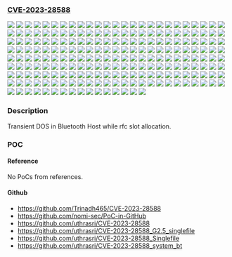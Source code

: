 ### [CVE-2023-28588](https://cve.mitre.org/cgi-bin/cvename.cgi?name=CVE-2023-28588)
![](https://img.shields.io/static/v1?label=Product&message=Snapdragon&color=blue)
![](https://img.shields.io/static/v1?label=Version&message=APQ8017%20&color=brightgreen)
![](https://img.shields.io/static/v1?label=Version&message=APQ8064AU%20&color=brightgreen)
![](https://img.shields.io/static/v1?label=Version&message=AQT1000%20&color=brightgreen)
![](https://img.shields.io/static/v1?label=Version&message=AR8031%20&color=brightgreen)
![](https://img.shields.io/static/v1?label=Version&message=AR8035%20&color=brightgreen)
![](https://img.shields.io/static/v1?label=Version&message=CSRA6620%20&color=brightgreen)
![](https://img.shields.io/static/v1?label=Version&message=CSRA6640%20&color=brightgreen)
![](https://img.shields.io/static/v1?label=Version&message=FastConnect%206200%20&color=brightgreen)
![](https://img.shields.io/static/v1?label=Version&message=FastConnect%206700%20&color=brightgreen)
![](https://img.shields.io/static/v1?label=Version&message=FastConnect%206800%20&color=brightgreen)
![](https://img.shields.io/static/v1?label=Version&message=FastConnect%206900%20&color=brightgreen)
![](https://img.shields.io/static/v1?label=Version&message=FastConnect%207800%20&color=brightgreen)
![](https://img.shields.io/static/v1?label=Version&message=Flight%20RB5%205G%20Platform%20&color=brightgreen)
![](https://img.shields.io/static/v1?label=Version&message=MSM8108%20&color=brightgreen)
![](https://img.shields.io/static/v1?label=Version&message=MSM8209%20&color=brightgreen)
![](https://img.shields.io/static/v1?label=Version&message=MSM8608%20&color=brightgreen)
![](https://img.shields.io/static/v1?label=Version&message=MSM8996AU%20&color=brightgreen)
![](https://img.shields.io/static/v1?label=Version&message=QAM8295P%20&color=brightgreen)
![](https://img.shields.io/static/v1?label=Version&message=QCA6310%20&color=brightgreen)
![](https://img.shields.io/static/v1?label=Version&message=QCA6320%20&color=brightgreen)
![](https://img.shields.io/static/v1?label=Version&message=QCA6335%20&color=brightgreen)
![](https://img.shields.io/static/v1?label=Version&message=QCA6391%20&color=brightgreen)
![](https://img.shields.io/static/v1?label=Version&message=QCA6420%20&color=brightgreen)
![](https://img.shields.io/static/v1?label=Version&message=QCA6421%20&color=brightgreen)
![](https://img.shields.io/static/v1?label=Version&message=QCA6426%20&color=brightgreen)
![](https://img.shields.io/static/v1?label=Version&message=QCA6430%20&color=brightgreen)
![](https://img.shields.io/static/v1?label=Version&message=QCA6431%20&color=brightgreen)
![](https://img.shields.io/static/v1?label=Version&message=QCA6436%20&color=brightgreen)
![](https://img.shields.io/static/v1?label=Version&message=QCA6564%20&color=brightgreen)
![](https://img.shields.io/static/v1?label=Version&message=QCA6564A%20&color=brightgreen)
![](https://img.shields.io/static/v1?label=Version&message=QCA6564AU%20&color=brightgreen)
![](https://img.shields.io/static/v1?label=Version&message=QCA6574%20&color=brightgreen)
![](https://img.shields.io/static/v1?label=Version&message=QCA6574A%20&color=brightgreen)
![](https://img.shields.io/static/v1?label=Version&message=QCA6574AU%20&color=brightgreen)
![](https://img.shields.io/static/v1?label=Version&message=QCA6595%20&color=brightgreen)
![](https://img.shields.io/static/v1?label=Version&message=QCA6595AU%20&color=brightgreen)
![](https://img.shields.io/static/v1?label=Version&message=QCA6696%20&color=brightgreen)
![](https://img.shields.io/static/v1?label=Version&message=QCA8081%20&color=brightgreen)
![](https://img.shields.io/static/v1?label=Version&message=QCA8337%20&color=brightgreen)
![](https://img.shields.io/static/v1?label=Version&message=QCC710%20&color=brightgreen)
![](https://img.shields.io/static/v1?label=Version&message=QCM2290%20&color=brightgreen)
![](https://img.shields.io/static/v1?label=Version&message=QCM4290%20&color=brightgreen)
![](https://img.shields.io/static/v1?label=Version&message=QCM4325%20&color=brightgreen)
![](https://img.shields.io/static/v1?label=Version&message=QCM4490%20&color=brightgreen)
![](https://img.shields.io/static/v1?label=Version&message=QCM5430%20&color=brightgreen)
![](https://img.shields.io/static/v1?label=Version&message=QCM6125%20&color=brightgreen)
![](https://img.shields.io/static/v1?label=Version&message=QCM6490%20&color=brightgreen)
![](https://img.shields.io/static/v1?label=Version&message=QCM8550%20&color=brightgreen)
![](https://img.shields.io/static/v1?label=Version&message=QCN6224%20&color=brightgreen)
![](https://img.shields.io/static/v1?label=Version&message=QCN6274%20&color=brightgreen)
![](https://img.shields.io/static/v1?label=Version&message=QCN7606%20&color=brightgreen)
![](https://img.shields.io/static/v1?label=Version&message=QCN9011%20&color=brightgreen)
![](https://img.shields.io/static/v1?label=Version&message=QCN9012%20&color=brightgreen)
![](https://img.shields.io/static/v1?label=Version&message=QCN9074%20&color=brightgreen)
![](https://img.shields.io/static/v1?label=Version&message=QCS2290%20&color=brightgreen)
![](https://img.shields.io/static/v1?label=Version&message=QCS410%20&color=brightgreen)
![](https://img.shields.io/static/v1?label=Version&message=QCS4290%20&color=brightgreen)
![](https://img.shields.io/static/v1?label=Version&message=QCS4490%20&color=brightgreen)
![](https://img.shields.io/static/v1?label=Version&message=QCS5430%20&color=brightgreen)
![](https://img.shields.io/static/v1?label=Version&message=QCS610%20&color=brightgreen)
![](https://img.shields.io/static/v1?label=Version&message=QCS6125%20&color=brightgreen)
![](https://img.shields.io/static/v1?label=Version&message=QCS6490%20&color=brightgreen)
![](https://img.shields.io/static/v1?label=Version&message=QCS7230%20&color=brightgreen)
![](https://img.shields.io/static/v1?label=Version&message=QCS8250%20&color=brightgreen)
![](https://img.shields.io/static/v1?label=Version&message=QCS8550%20&color=brightgreen)
![](https://img.shields.io/static/v1?label=Version&message=QFW7114%20&color=brightgreen)
![](https://img.shields.io/static/v1?label=Version&message=QFW7124%20&color=brightgreen)
![](https://img.shields.io/static/v1?label=Version&message=QRB5165M%20&color=brightgreen)
![](https://img.shields.io/static/v1?label=Version&message=QRB5165N%20&color=brightgreen)
![](https://img.shields.io/static/v1?label=Version&message=Qualcomm%20205%20Mobile%20Platform%20&color=brightgreen)
![](https://img.shields.io/static/v1?label=Version&message=Qualcomm%20215%20Mobile%20Platform%20&color=brightgreen)
![](https://img.shields.io/static/v1?label=Version&message=Qualcomm%20Video%20Collaboration%20VC1%20Platform%20&color=brightgreen)
![](https://img.shields.io/static/v1?label=Version&message=Qualcomm%20Video%20Collaboration%20VC3%20Platform%20&color=brightgreen)
![](https://img.shields.io/static/v1?label=Version&message=Qualcomm%20Video%20Collaboration%20VC5%20Platform%20&color=brightgreen)
![](https://img.shields.io/static/v1?label=Version&message=Robotics%20RB3%20Platform%20&color=brightgreen)
![](https://img.shields.io/static/v1?label=Version&message=Robotics%20RB5%20Platform%20&color=brightgreen)
![](https://img.shields.io/static/v1?label=Version&message=SA4150P%20&color=brightgreen)
![](https://img.shields.io/static/v1?label=Version&message=SA4155P%20&color=brightgreen)
![](https://img.shields.io/static/v1?label=Version&message=SA6145P%20&color=brightgreen)
![](https://img.shields.io/static/v1?label=Version&message=SA6150P%20&color=brightgreen)
![](https://img.shields.io/static/v1?label=Version&message=SA6155%20&color=brightgreen)
![](https://img.shields.io/static/v1?label=Version&message=SA6155P%20&color=brightgreen)
![](https://img.shields.io/static/v1?label=Version&message=SA8145P%20&color=brightgreen)
![](https://img.shields.io/static/v1?label=Version&message=SA8150P%20&color=brightgreen)
![](https://img.shields.io/static/v1?label=Version&message=SA8155%20&color=brightgreen)
![](https://img.shields.io/static/v1?label=Version&message=SA8155P%20&color=brightgreen)
![](https://img.shields.io/static/v1?label=Version&message=SA8195P%20&color=brightgreen)
![](https://img.shields.io/static/v1?label=Version&message=SA8295P%20&color=brightgreen)
![](https://img.shields.io/static/v1?label=Version&message=SD%20675%20&color=brightgreen)
![](https://img.shields.io/static/v1?label=Version&message=SD%208%20Gen1%205G%20&color=brightgreen)
![](https://img.shields.io/static/v1?label=Version&message=SD626%20&color=brightgreen)
![](https://img.shields.io/static/v1?label=Version&message=SD660%20&color=brightgreen)
![](https://img.shields.io/static/v1?label=Version&message=SD670%20&color=brightgreen)
![](https://img.shields.io/static/v1?label=Version&message=SD675%20&color=brightgreen)
![](https://img.shields.io/static/v1?label=Version&message=SD730%20&color=brightgreen)
![](https://img.shields.io/static/v1?label=Version&message=SD835%20&color=brightgreen)
![](https://img.shields.io/static/v1?label=Version&message=SD855%20&color=brightgreen)
![](https://img.shields.io/static/v1?label=Version&message=SD865%205G%20&color=brightgreen)
![](https://img.shields.io/static/v1?label=Version&message=SD888%20&color=brightgreen)
![](https://img.shields.io/static/v1?label=Version&message=SDX55%20&color=brightgreen)
![](https://img.shields.io/static/v1?label=Version&message=SG4150P%20&color=brightgreen)
![](https://img.shields.io/static/v1?label=Version&message=SG8275P%20&color=brightgreen)
![](https://img.shields.io/static/v1?label=Version&message=SM4125%20&color=brightgreen)
![](https://img.shields.io/static/v1?label=Version&message=SM6250%20&color=brightgreen)
![](https://img.shields.io/static/v1?label=Version&message=SM7250P%20&color=brightgreen)
![](https://img.shields.io/static/v1?label=Version&message=SM7315%20&color=brightgreen)
![](https://img.shields.io/static/v1?label=Version&message=SM7325P%20&color=brightgreen)
![](https://img.shields.io/static/v1?label=Version&message=SM8550P%20&color=brightgreen)
![](https://img.shields.io/static/v1?label=Version&message=SSG2115P%20&color=brightgreen)
![](https://img.shields.io/static/v1?label=Version&message=SSG2125P%20&color=brightgreen)
![](https://img.shields.io/static/v1?label=Version&message=SW5100%20&color=brightgreen)
![](https://img.shields.io/static/v1?label=Version&message=SW5100P%20&color=brightgreen)
![](https://img.shields.io/static/v1?label=Version&message=SXR1120%20&color=brightgreen)
![](https://img.shields.io/static/v1?label=Version&message=SXR1230P%20&color=brightgreen)
![](https://img.shields.io/static/v1?label=Version&message=SXR2130%20&color=brightgreen)
![](https://img.shields.io/static/v1?label=Version&message=SXR2230P%20&color=brightgreen)
![](https://img.shields.io/static/v1?label=Version&message=Smart%20Audio%20200%20Platform%20&color=brightgreen)
![](https://img.shields.io/static/v1?label=Version&message=Smart%20Audio%20400%20Platform%20&color=brightgreen)
![](https://img.shields.io/static/v1?label=Version&message=Smart%20Display%20200%20Platform%20(APQ5053-AA)%20&color=brightgreen)
![](https://img.shields.io/static/v1?label=Version&message=Snapdragon%20208%20Processor%20&color=brightgreen)
![](https://img.shields.io/static/v1?label=Version&message=Snapdragon%20210%20Processor%20&color=brightgreen)
![](https://img.shields.io/static/v1?label=Version&message=Snapdragon%20212%20Mobile%20Platform%20&color=brightgreen)
![](https://img.shields.io/static/v1?label=Version&message=Snapdragon%204%20Gen%201%20Mobile%20Platform%20&color=brightgreen)
![](https://img.shields.io/static/v1?label=Version&message=Snapdragon%204%20Gen%202%20Mobile%20Platform%20&color=brightgreen)
![](https://img.shields.io/static/v1?label=Version&message=Snapdragon%20425%20Mobile%20Platform%20&color=brightgreen)
![](https://img.shields.io/static/v1?label=Version&message=Snapdragon%20429%20Mobile%20Platform%20&color=brightgreen)
![](https://img.shields.io/static/v1?label=Version&message=Snapdragon%20439%20Mobile%20Platform%20&color=brightgreen)
![](https://img.shields.io/static/v1?label=Version&message=Snapdragon%20460%20Mobile%20Platform%20&color=brightgreen)
![](https://img.shields.io/static/v1?label=Version&message=Snapdragon%20480%205G%20Mobile%20Platform%20&color=brightgreen)
![](https://img.shields.io/static/v1?label=Version&message=Snapdragon%20480%2B%205G%20Mobile%20Platform%20(SM4350-AC)%20&color=brightgreen)
![](https://img.shields.io/static/v1?label=Version&message=Snapdragon%20625%20Mobile%20Platform%20&color=brightgreen)
![](https://img.shields.io/static/v1?label=Version&message=Snapdragon%20626%20Mobile%20Platform%20&color=brightgreen)
![](https://img.shields.io/static/v1?label=Version&message=Snapdragon%20630%20Mobile%20Platform%20&color=brightgreen)
![](https://img.shields.io/static/v1?label=Version&message=Snapdragon%20632%20Mobile%20Platform%20&color=brightgreen)
![](https://img.shields.io/static/v1?label=Version&message=Snapdragon%20636%20Mobile%20Platform%20&color=brightgreen)
![](https://img.shields.io/static/v1?label=Version&message=Snapdragon%20660%20Mobile%20Platform%20&color=brightgreen)
![](https://img.shields.io/static/v1?label=Version&message=Snapdragon%20662%20Mobile%20Platform%20&color=brightgreen)
![](https://img.shields.io/static/v1?label=Version&message=Snapdragon%20665%20Mobile%20Platform%20&color=brightgreen)
![](https://img.shields.io/static/v1?label=Version&message=Snapdragon%20670%20Mobile%20Platform%20&color=brightgreen)
![](https://img.shields.io/static/v1?label=Version&message=Snapdragon%20675%20Mobile%20Platform%20&color=brightgreen)
![](https://img.shields.io/static/v1?label=Version&message=Snapdragon%20678%20Mobile%20Platform%20(SM6150-AC)%20&color=brightgreen)
![](https://img.shields.io/static/v1?label=Version&message=Snapdragon%20680%204G%20Mobile%20Platform%20&color=brightgreen)
![](https://img.shields.io/static/v1?label=Version&message=Snapdragon%20685%204G%20Mobile%20Platform%20(SM6225-AD)%20&color=brightgreen)
![](https://img.shields.io/static/v1?label=Version&message=Snapdragon%20690%205G%20Mobile%20Platform%20&color=brightgreen)
![](https://img.shields.io/static/v1?label=Version&message=Snapdragon%20695%205G%20Mobile%20Platform%20&color=brightgreen)
![](https://img.shields.io/static/v1?label=Version&message=Snapdragon%20710%20Mobile%20Platform%20&color=brightgreen)
![](https://img.shields.io/static/v1?label=Version&message=Snapdragon%20720G%20Mobile%20Platform%20&color=brightgreen)
![](https://img.shields.io/static/v1?label=Version&message=Snapdragon%20730%20Mobile%20Platform%20(SM7150-AA)%20&color=brightgreen)
![](https://img.shields.io/static/v1?label=Version&message=Snapdragon%20730G%20Mobile%20Platform%20(SM7150-AB)%20&color=brightgreen)
![](https://img.shields.io/static/v1?label=Version&message=Snapdragon%20732G%20Mobile%20Platform%20(SM7150-AC)%20&color=brightgreen)
![](https://img.shields.io/static/v1?label=Version&message=Snapdragon%20750G%205G%20Mobile%20Platform%20&color=brightgreen)
![](https://img.shields.io/static/v1?label=Version&message=Snapdragon%20765%205G%20Mobile%20Platform%20(SM7250-AA)%20&color=brightgreen)
![](https://img.shields.io/static/v1?label=Version&message=Snapdragon%20765G%205G%20Mobile%20Platform%20(SM7250-AB)%20&color=brightgreen)
![](https://img.shields.io/static/v1?label=Version&message=Snapdragon%20768G%205G%20Mobile%20Platform%20(SM7250-AC)%20&color=brightgreen)
![](https://img.shields.io/static/v1?label=Version&message=Snapdragon%20778G%205G%20Mobile%20Platform%20&color=brightgreen)
![](https://img.shields.io/static/v1?label=Version&message=Snapdragon%20778G%2B%205G%20Mobile%20Platform%20(SM7325-AE)%20&color=brightgreen)
![](https://img.shields.io/static/v1?label=Version&message=Snapdragon%20780G%205G%20Mobile%20Platform%20&color=brightgreen)
![](https://img.shields.io/static/v1?label=Version&message=Snapdragon%20782G%20Mobile%20Platform%20(SM7325-AF)%20&color=brightgreen)
![](https://img.shields.io/static/v1?label=Version&message=Snapdragon%207c%2B%20Gen%203%20Compute%20&color=brightgreen)
![](https://img.shields.io/static/v1?label=Version&message=Snapdragon%208%20Gen%201%20Mobile%20Platform%20&color=brightgreen)
![](https://img.shields.io/static/v1?label=Version&message=Snapdragon%208%20Gen%202%20Mobile%20Platform%20&color=brightgreen)
![](https://img.shields.io/static/v1?label=Version&message=Snapdragon%208%2B%20Gen%201%20Mobile%20Platform%20&color=brightgreen)
![](https://img.shields.io/static/v1?label=Version&message=Snapdragon%208%2B%20Gen%202%20Mobile%20Platform%20&color=brightgreen)
![](https://img.shields.io/static/v1?label=Version&message=Snapdragon%20820%20Automotive%20Platform%20&color=brightgreen)
![](https://img.shields.io/static/v1?label=Version&message=Snapdragon%20835%20Mobile%20PC%20Platform%20&color=brightgreen)
![](https://img.shields.io/static/v1?label=Version&message=Snapdragon%20845%20Mobile%20Platform%20&color=brightgreen)
![](https://img.shields.io/static/v1?label=Version&message=Snapdragon%20855%20Mobile%20Platform%20&color=brightgreen)
![](https://img.shields.io/static/v1?label=Version&message=Snapdragon%20855%2B%2F860%20Mobile%20Platform%20(SM8150-AC)%20&color=brightgreen)
![](https://img.shields.io/static/v1?label=Version&message=Snapdragon%20865%205G%20Mobile%20Platform%20&color=brightgreen)
![](https://img.shields.io/static/v1?label=Version&message=Snapdragon%20865%2B%205G%20Mobile%20Platform%20(SM8250-AB)%20&color=brightgreen)
![](https://img.shields.io/static/v1?label=Version&message=Snapdragon%20870%205G%20Mobile%20Platform%20(SM8250-AC)%20&color=brightgreen)
![](https://img.shields.io/static/v1?label=Version&message=Snapdragon%20888%205G%20Mobile%20Platform%20&color=brightgreen)
![](https://img.shields.io/static/v1?label=Version&message=Snapdragon%20888%2B%205G%20Mobile%20Platform%20(SM8350-AC)%20&color=brightgreen)
![](https://img.shields.io/static/v1?label=Version&message=Snapdragon%20AR2%20Gen%201%20Platform%20&color=brightgreen)
![](https://img.shields.io/static/v1?label=Version&message=Snapdragon%20W5%2B%20Gen%201%20Wearable%20Platform%20&color=brightgreen)
![](https://img.shields.io/static/v1?label=Version&message=Snapdragon%20X50%205G%20Modem-RF%20System%20&color=brightgreen)
![](https://img.shields.io/static/v1?label=Version&message=Snapdragon%20X55%205G%20Modem-RF%20System%20&color=brightgreen)
![](https://img.shields.io/static/v1?label=Version&message=Snapdragon%20X75%205G%20Modem-RF%20System%20&color=brightgreen)
![](https://img.shields.io/static/v1?label=Version&message=Snapdragon%20XR1%20Platform%20&color=brightgreen)
![](https://img.shields.io/static/v1?label=Version&message=Snapdragon%20XR2%205G%20Platform%20&color=brightgreen)
![](https://img.shields.io/static/v1?label=Version&message=Snapdragon%20XR2%2B%20Gen%201%20Platform%20&color=brightgreen)
![](https://img.shields.io/static/v1?label=Version&message=Vision%20Intelligence%20100%20Platform%20(APQ8053-AA)%20&color=brightgreen)
![](https://img.shields.io/static/v1?label=Version&message=Vision%20Intelligence%20200%20Platform%20(APQ8053-AC)%20&color=brightgreen)
![](https://img.shields.io/static/v1?label=Version&message=Vision%20Intelligence%20400%20Platform%20&color=brightgreen)
![](https://img.shields.io/static/v1?label=Version&message=WCD9326%20&color=brightgreen)
![](https://img.shields.io/static/v1?label=Version&message=WCD9335%20&color=brightgreen)
![](https://img.shields.io/static/v1?label=Version&message=WCD9340%20&color=brightgreen)
![](https://img.shields.io/static/v1?label=Version&message=WCD9341%20&color=brightgreen)
![](https://img.shields.io/static/v1?label=Version&message=WCD9370%20&color=brightgreen)
![](https://img.shields.io/static/v1?label=Version&message=WCD9371%20&color=brightgreen)
![](https://img.shields.io/static/v1?label=Version&message=WCD9375%20&color=brightgreen)
![](https://img.shields.io/static/v1?label=Version&message=WCD9380%20&color=brightgreen)
![](https://img.shields.io/static/v1?label=Version&message=WCD9385%20&color=brightgreen)
![](https://img.shields.io/static/v1?label=Version&message=WCD9390%20&color=brightgreen)
![](https://img.shields.io/static/v1?label=Version&message=WCD9395%20&color=brightgreen)
![](https://img.shields.io/static/v1?label=Version&message=WCN3610%20&color=brightgreen)
![](https://img.shields.io/static/v1?label=Version&message=WCN3615%20&color=brightgreen)
![](https://img.shields.io/static/v1?label=Version&message=WCN3660B%20&color=brightgreen)
![](https://img.shields.io/static/v1?label=Version&message=WCN3680%20&color=brightgreen)
![](https://img.shields.io/static/v1?label=Version&message=WCN3680B%20&color=brightgreen)
![](https://img.shields.io/static/v1?label=Version&message=WCN3910%20&color=brightgreen)
![](https://img.shields.io/static/v1?label=Version&message=WCN3950%20&color=brightgreen)
![](https://img.shields.io/static/v1?label=Version&message=WCN3980%20&color=brightgreen)
![](https://img.shields.io/static/v1?label=Version&message=WCN3988%20&color=brightgreen)
![](https://img.shields.io/static/v1?label=Version&message=WCN3990%20&color=brightgreen)
![](https://img.shields.io/static/v1?label=Version&message=WCN6740%20&color=brightgreen)
![](https://img.shields.io/static/v1?label=Version&message=WSA8810%20&color=brightgreen)
![](https://img.shields.io/static/v1?label=Version&message=WSA8815%20&color=brightgreen)
![](https://img.shields.io/static/v1?label=Version&message=WSA8830%20&color=brightgreen)
![](https://img.shields.io/static/v1?label=Version&message=WSA8832%20&color=brightgreen)
![](https://img.shields.io/static/v1?label=Version&message=WSA8835%20&color=brightgreen)
![](https://img.shields.io/static/v1?label=Version&message=WSA8840%20&color=brightgreen)
![](https://img.shields.io/static/v1?label=Version&message=WSA8845%20&color=brightgreen)
![](https://img.shields.io/static/v1?label=Version&message=WSA8845H%20&color=brightgreen)
![](https://img.shields.io/static/v1?label=Vulnerability&message=CWE-190%20Integer%20Overflow%20or%20Wraparound&color=brightgreen)

### Description

Transient DOS in Bluetooth Host while rfc slot allocation.

### POC

#### Reference
No PoCs from references.

#### Github
- https://github.com/Trinadh465/CVE-2023-28588
- https://github.com/nomi-sec/PoC-in-GitHub
- https://github.com/uthrasri/CVE-2023-28588
- https://github.com/uthrasri/CVE-2023-28588_G2.5_singlefile
- https://github.com/uthrasri/CVE-2023-28588_Singlefile
- https://github.com/uthrasri/CVE-2023-28588_system_bt

